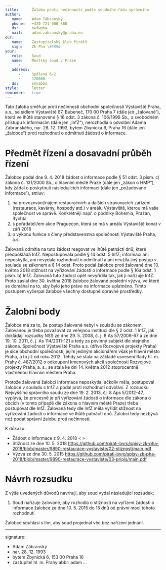 ```yaml
---
title:      Žaloba proti nečinnosti podle soudního řádu správního
author:
   name:    Adam Zábranský
   phone:   +420 721 006 868
   ds:      xwfwgha
   mail:    adam.zabransky@praha.eu
our:
   name:    Zastupitelský klub Pirátů
   sign:    Zk Pha \#9890
your:
   role:    Soud
   name:    Městský soud v Praze
      -     
   address:
      -     Spálená 6/2
      -     120000
   ds:      snkabbm
style:      letter
reminder:   true
---
```



Tato žaloba směřuje proti nečinnosti obchodní společnosti Výstaviště Praha, a.s., se sídlem Výstaviště 67, Bubeneč, 170 00 Praha 7 (dále jen „žalované“), která ve lhůtě stanovené § 16 odst. 3 zákona č. 106/1999 Sb., o svobodném přístupu k informacím (dále jen „InfZ“), nerozhodla o odvolání Adama Zábranského, nar. 28. 12. 1993, bytem Zbynická 6, Praha 16 (dále jen „žalobce“) proti rozhodnutí o odmítnutí žádosti o informace.

# Předmět řízení a dosavadní průběh řízení

Žalobce podal dne 9. 4. 2018 žádost o informace podle § 51 odst. 3 písm. c) zákona č. 131/2000 Sb., o hlavním městě Praze (dále jen „zákon o HMP“), kdy žádal o poskytnutí následujících informací (dále jen „požadované informace“), smluv:

1. na provozování/nájem restauračních a dalších stravovacích zařízení (restaurace, kavárny, hospody atd.) v areálu Výstaviště, kterou má vaše společnost ve správě. Konkrétněji např. o podniky Bohemia, Pražan, Rychta
2. s pořadateli/em akce Praguecon, která se má v areálu Výstaviště konat v září 2018
3. o výkonu funkce s členy představenstva společnosti Výstaviště Praha, a.s.

Žalovaná odmítla na tuto žádost reagovat ve lhůtě patnácti dnů, které předpokládá InfZ. Nepostupovala podle § 14 odst. 5 InfZ; informaci ani neposkytla, ani nevydala rozhodnutí o odmítnutí a ani neužila jiný postup v souladu se zákonem a § 14 odst. Proto podal žalobce proti žalované dne 10. května 2018 stížnost na vyřizování žádosti o informace podle § 16a odst. 1 písm. b) InfZ. Žalovaná tuto žádost opět nevyřídila tak, jak ji nařizuje InfZ. Proto zaslal dne 30. května 2018 žalobce žalované poslední výzvu, ve které se domáhal na to, aby bylo jeho právo na informace uplatněno. Tímto postupem vyčerpal žalobce všechny dostupné opravné prostředky. 

# Žalobní body

Žalobce má za to, že postup žalované nebyl v souladu se zákonem. Žalovanou je třeba považovat za veřejnou instituci dle § 2 odst. 1 InfZ, jak dokládají rozsudky NSS ze dne 29. 5. 2008, č. j. 8 As 57/2006-67 a ze dne 19. 10. 2011, č. j. As 114/2011-121 a tedy za povinný subjekt dle stejného zákona. Společnost Výstaviště Praha a.s. (dříve Rozvojové projekty Praha) je sice obchodní společností, jejím jediným akcionářem však je hlavní město Praha, a to již od roku 2012. Tehdy se stala na základě usnesení Rady hl. m. Prahy č. 487/2012 o odkoupení kmenových akcií společnosti Rozvojové projekty Praha, a. s., se stala ke dni 14. května 2012 stoprocentně vlastněnou hlavním městem Praha. 

Protože žalovaná žalobci informace neposkytla, ačkoliv měla, postupoval žalobce v souladu s InfZ a podal proti rozhodnutí odvolání. Z rozsudku Nejvyššího správního soudu ze dne 19. 2. 2013, čj. 8 Aps 5/2012-47, vyplývá, že procesně je při vyřizování žádosti o informace dle zákona o obcích (v tomto případě dle zákona o hlavním městě Praze) třeba postupovat dle InfZ. Žalovaná tedy dle InfZ měla vyřídit stížnost na vyřizování žádosti o informace ve lhůtě patnácti dnů. Žalobci tedy nezbývá než podat správní žalobu proti nečinnosti.

K důkazu:

- Žádost o informace z 9. 4. 2018 < >
- Stížnost ze dne 10. 5. 2018 <https://github.com/pirati-byro/spisy-zk-pha-2018/blob/master/9890-restaurace-vystaviste/02-stiznost/main.pdf>
- Výzva ze dne 30. 5. 2015 <https://github.com/pirati-byro/spisy-zk-pha-2018/blob/master/9890-restaurace-vystaviste/03-pripis/main.pdf>


# Návrh rozsudku

Z výše uvedených důvodů navrhuji, aby soud vydal následující rozsudek:

1. Soud nařizuje žalované, aby rozhodla o stížnosti na vyřízení žádosti o informace žalobce ze dne 10. 5. 2015 do 15 dnů od právní moci tohoto rozhodnutí

Žalobce souhlasí s tím, aby soud projednal věc bez nařízení jednání. 


---
signature: 
  - Adam Zábranský
  - nar. 28. 12. 1993
  - bytem Zbynická 6, 153 00 Praha 16
  - zastupitel hl. m. Prahy
abbr:       adam
...
